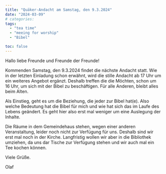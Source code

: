 ```yaml
---
title: "Quäker-Andacht am Samstag, den 9.3.2024"
date: "2024-03-09"
# categories:
tags:
  - "tea time"
  - "meeing for worship"
  - "Bibel"

toc: false
---
```


Hallo liebe Freunde und Freunde der Freunde!

Kommenden Samstag, den 9.3.2024 findet die nächste Andacht
statt. Wie in der letzten Einladung schon erwähnt, wird die
stille Andacht ab 17 Uhr um ein weiteres Angebot ergänzt.
Deshalb treffen die die Möchten, schon um 16 Uhr, um sich
mit der Bibel zu beschäftigen. Für alle Anderen, bleibt
alles beim Alten.

Als Einstieg, geht es um die Beziehung, die jeder zur
Bibel hat(e). Also welche Bedeutung hat die Bibel für mich
und wie hat sich das im Laufe des Lebens geändert.
Es geht hier also erst mal weniger um eine Auslegung der
Inhalte.

Die Räume in dem Gemeindehaus stehen, wegen einer anderen
Veranstaltung, leider noch nicht zur Verfügung für uns.
Deshalb sind wir erst mal noch in der Kirche. Langfristig
wollen wir aber in die Bibliothek umziehen, da uns dar
Tische zur Verfügung stehen und wir auch mal ein Tee kochen
können.

Viele Grüße.

Olaf